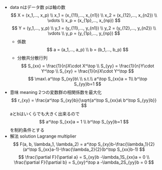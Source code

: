 - data
    nはデータ数
    pは軸の数
    $$
    X = (x_1,..., x_p) \\
    x_1 = (x_{11},..., x_{n1}) \\
    x_2 = (x_{12},..., x_{n2}) \\
    \vdots \\
    x_p = (x_{1p},..., x_{np})
    $$
    $$
    Y = (y_1,..., y_p) \\
    y_1 = (y_{11},..., y_{n1}) \\
    y_2 = (y_{12},..., y_{n2}) \\
    \vdots \\
    y_p = (y_{1p},..., y_{np}) 
    $$
    - 係数
        $$
        a = (a_1,..., a_p) \\
        b = (b_1,..., b_p)
        $$
    - 分散共分散行列
        $$
        S_{xx} = \frac{1}{n}X\cdot X^\top \\
        S_{yy} = \frac{1}{n}Y\cdot Y^\top \\
        S_{xy} = \frac{1}{n}X\cdot Y^\top
        $$
$$
\max\ a^\top S_{xy}b\ \\ 
s.t.\\ a^\top S_{xx}a = 1\\
b^\top S_{yy}b=1
$$
- 意味 meaning
    2つの変数群の相関係数を最大化
    $$
    r_{xy} = \frac{a^\top S_{xy}b}{\sqrt{a^\top S_{xx}a\ b^\top S_{yy}b}}
    $$
    aとbはいくらでも大きく出来るので
    $$
    a^\top S_{xx}a = 1 \\
    b^\top S_{yy}b=1
    $$
    を制約条件とする
- 解法 solution
    Lagrange multiplier 
    $$
    F(a, b, \lambda_1, \lambda_2) = a^\top S_{xy}b-\frac{\lambda_1}{2}(a^\top S_{xx}a-1)-\frac{\lambda_2}{2}(b^\top S_{xx}b-1)
    $$
    $$
    \frac{\partial F}{\partial a} = S_{xy}b -\lambda_1S_{xx}a = 0 \\
    \frac{\partial F}{\partial b} =
    S_{xy}^\top a -\lambda_2S_{yy}b = 0
    $$